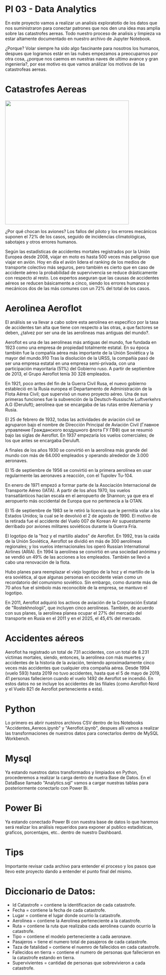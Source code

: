 # PI 03 - Data Analytics 
En este proyecto vamos a realizar un analisis exploratotio de los datos que nos suministraron para conectar patrones que nos den una idea mas amplia sobre las catastrofes aereas.
Todo nuestro proceso de analisis y limpieza va estar altamente documentado en nuestro archivo de Jupyter Notebook.

¿Porque? 
Volar siempre ha sido algo fascinante para nosotros los humanos, despues que logramos estár en las nubes empezamos a preocuparnos por otra cosa, ¿porque nos caemos en nuestras naves de ultimo avance y gran ingeniería?, por ese motivo es que vamos análizar los motivos de las catastrofeas aereas. 

# Catastrofes Aereas
<img src = 'https://peritojudicial.com/content/images/2021/02/Accidente-Aereo.jpg' height = 400>

¿Por qué chocan los aviones?
Los fallos del piloto y los errores mecánicos suponen el 72% de los casos, seguido de incidencias climatológicas, sabotajes y otros errores humanos.

Según las estadísticas de accidentes mortales registrados por la Unión Europea desde 2008, viajar en moto es hasta 500 veces más peligroso que viajar en avión. Hoy en día el avión lidera el ranking de los medios de transporte colectivo más seguros, pero también es cierto que en caso de accidente aéreo la probabilidad de supervivencia se reduce drásticamente con respecto al resto. Los expertos aseguran que las causas de accidentes aéreos se reducen básicamente a cinco, siendo los errores humanos y mecánicos dos de las más comunes con un 72% del total de los casos. 

# Aerolinea Aeroflot 
El análisis se va llevar a cabo sobre esta aerolinea en especifico por la tasa de accidentes tan alta que tiene con respecto a las otras, a que factores se deben, ¿talvez por ser una de las aerolineas mas antiguas del mundo?.

Aeroflot es una de las aerolíneas más antiguas del mundo, fue fundada en 1923 como una empresa de propiedad totalmente estatal. En su época también fue la compañía aérea más importante de la Unión Soviética y la mayor del mundo.9​10​ Tras la disolución de la URSS, la compañía pasó de ser una empresa estatal en una empresa semi-privada, con una participación mayoritaria (51%) del Gobierno ruso. A partir de septiembre de 2013, el Grupo Aeroflot tenía 30 328 empleados.

En 1921, poco antes del fin de la Guerra Civil Rusa, el nuevo gobierno estableció en la Rusia europea el Departamento de Administración de la Flota Aérea Civil; que supervisó un nuevo proyecto aéreo. Una de sus primeras funciones fue la subvención de la Deutsch-Russische Luftverkehrs A.G (Deruluft); aerolínea que se encargaba de las rutas entre Alemania y Rusia.

El 25 de febrero de 1932, todas las actividades de aviación civil se agruparon bajo el nombre de Dirección Principal de Aviación Civil (Главное управление Гражданского воздушного флота ГУ ГВФ) que se resumió bajo las siglas de Aeroflot. En 1937 empezaría los vuelos comerciales; de los que antes se encargaba Deruluft.

A finales de los años 1930 se convirtió en la aerolínea más grande del mundo con más de 64.000 empleados y operando alrededor de 3.000 aeronaves.

El 15 de septiembre de 1956 se convirtió en la primera aerolínea en usar regularmente las aeronaves a reacción, con el Tupolev Tu-104.

En enero de 1971 empezó a formar parte de la Asociación Internacional de Transporte Aéreo (IATA). A partir de los años 1970, los vuelos transatlánticos hacían escala en el aeropuerto de Shannon; ya que era el aeropuerto más occidental de Europa que no pertenecía a la OTAN.

El 15 de septiembre de 1983 se le retiró la licencia que le permitía volar a los Estados Unidos; la cual se le devolvió el 2 de agosto de 1990. El motivo de la retirada fue el accidente del Vuelo 007 de Korean Air supuestamente derribado por aviones militares soviéticos durante la Guerra Fría.

El logotipo de la "hoz y el martillo alados" de Aeroflot.
En 1992, tras la caída de la Unión Soviética, Aeroflot se dividió en más de 300 aerolíneas regionales; y los vuelos internacionales los operó Russian International Airlines (ARIA). En 1994 la aerolínea se convirtió en una sociedad anónima y se vendió un 49% de las acciones a los empleados. También se llevó a cabo una renovación de la flota.

Hubo planes para reemplazar el viejo logotipo de la hoz y el martillo de la era soviética, al que algunas personas en occidente veían como un recordatorio del comunismo soviético. Sin embargo, como durante más de 70 años fue el símbolo más reconocible de la empresa, se mantuvo el logotipo.

En 2011, Aeroflot adquirió los activos de aviación de la Corporación Estatal de "Rostekhnologii", que incluyen cinco aerolíneas. También, de acuerdo con sus planes, la aerolínea planea ocupar el 27% del mercado del transporte en Rusia en el 2011 y en el 2025, el 45,4% del mercado.

# Accidentes aéreos
Aeroflot ha registrado un total de 731 accidentes, con un total de 8.231 víctimas mortales, siendo, entonces, la aerolínea con más muertes y accidentes de la historia de la aviación, teniendo aproximadamente cinco veces más accidentes que cualquier otra compañía aérea. Desde 1994 (vuelo 593) hasta 2019 no tuvo accidentes, hasta que el 5 de mayo de 2019, 41 personas fallecieron cuando el vuelo 1492 de Aeroflot se incendió. En estos datos no se incluye los accidentes de las filiales (como Aeroflot-Nord y el Vuelo 821 de Aeroflot perteneciente a esta).

# Python
Lo primero es abrir nuestros archivos CSV dentro de los Notebooks "Accidentes_Aereos.ipynb" y "Aeroflot.ipynb", despues allí vamos a realizar las transformaciones de nuestros datos para conectarlos dentro de MySQL Workbench. 

# Mysql
Ya estando nuestros datos transformados y limpiados en Python, procederemos a realizar la carga dentro de nuetra Base de Datos. 
En el DataBase llamado "Analytics.sql" vamos a cargar nuestras tablas para posteriormente conectarlo con Power Bi. 

# Power Bi 
Ya estando conectado Power Bi con nuestra base de datos lo que haremos será realizar los análisis requeridos para exponer al publico estadisticas, graficos, porcentajes, etc.. dentro de nuestro Dashboard. 

# Tips
Importante revisar cada archivo para entender el proceso y los pasos que llevo este proyecto dando a entender el punto final del mismo.

# Diccionario de Datos:
- Id Catastrofe = contiene la identificacion de cada catastrofe. 
- Fecha = contiene la fecha de cada catastrofe.
- Lugar = contiene el lugar donde ocurrio la catastrofe.
- Aerolinea = contiene la Aerolinea perteneciente a la catastrofe.
- Ruta = contiene la ruta que realizaba cada aerolinea cuando ocurrio la catastrofe.
- Tipo = contiene el modelo perteneciente a cada aeronave.
- Pasajeros = tiene el numero total de pasajeros de cada catastrofe.
- Taza de fatalidad = contiene el nuemro de fallecidos en cada catastrofe.
- Fallecidos en tierra = contiene el numero de personas que fallecieron en la catastrofe estando en tierra. 
- Supervivientes = cantidad de personas que sobrevivieron a cada catastrofe. 

